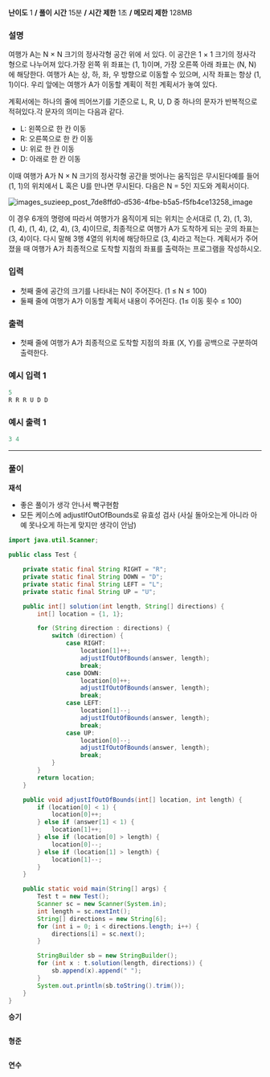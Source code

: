 **난이도** 1   **/  풀이 시간** 15분   **/  시간 제한**  1초 **/  메모리 제한** 128MB

### **설명**

여행가 A는 N × N 크기의 정사각형 공간 위에 서 있다. 이 공간은 1 × 1 크기의 정사각형으로 나누어져 있다.가장 왼쪽 위 좌표는 (1, 1)이며, 가장 오른쪽 아래 좌표는 (N, N)에 해당한다. 여행가 A는 상, 하, 좌, 우 방향으로 이동할 수 있으며, 시작 좌표는 항상 (1, 1)이다. 우리 앞에는 여행가 A가 이동할 계획이 적힌 계획서가 놓여 있다.

계획서에는 하나의 줄에 띄어쓰기를 기준으로 L, R, U, D 중 하나의 문자가 반복적으로 적혀있다.각 문자의 의미는 다음과 같다.

- L: 왼쪽으로 한 칸 이동
- R: 오른쪽으로 한 칸 이동
- U: 위로 한 칸 이동
- D: 아래로 한 칸 이동

이때 여행가 A가 N × N 크기의 정사각형 공간을 벗어나는 움직임은 무시된다예를 들어 (1, 1)의 위치에서 L 혹은 U를 만나면 무시된다. 다음은 N = 5인 지도와 계획서이다. 

![images_suzieep_post_7de8ffd0-d536-4fbe-b5a5-f5fb4ce13258_image](https://user-images.githubusercontent.com/110963294/223338556-d9d756c2-070a-410e-9a99-aa9a175aed6e.png)


이 경우 6개의 명령에 따라서 여행가가 움직이게 되는 위치는 순서대로 (1, 2), (1, 3), (1, 4), (1, 4), (2, 4), (3, 4)이므로, 최종적으로 여행가 A가 도착하게 되는 곳의 좌표는 (3, 4)이다. 다시 말해 3행 4열의 위치에 해당하므로 (3, 4)라고 적는다. 계획서가 주어졌을 때 여행가 A가 최종적으로 도착할 지점의 좌표를 출력하는 프로그램을 작성하시오.

### **입력**

- 첫째 줄에 공간의 크기를 나타내는 N이 주어진다. (1 ≤ N ≤ 100)
- 둘째 줄에 여행가 A가 이동할 계획서 내용이 주어진다. (1≤ 이동 횟수 ≤ 100)

### **출력**

- 첫째 줄에 여행가 A가 최종적으로 도착할 지점의 좌표 (X, Y)를 공백으로 구분하여 출력한다.

### **예시 입력 1**

```java
5
R R R U D D
```

### **예시 출력 1**

```java
3 4
```

---

### **풀이**

**재석**
- 좋은 풀이가 생각 안나서 빡구현함
- 모든 케이스에 adjustIfOutOfBounds로 유효성 검사 (사실 돌아오는게 아니라 아예 못나오게 하는게 맞지만 생각이 안남)
```java
import java.util.Scanner;

public class Test {

    private static final String RIGHT = "R";
    private static final String DOWN = "D";
    private static final String LEFT = "L";
    private static final String UP = "U";

    public int[] solution(int length, String[] directions) {
        int[] location = {1, 1};

        for (String direction : directions) {
            switch (direction) {
                case RIGHT:
                    location[1]++;
                    adjustIfOutOfBounds(answer, length);
                    break;
                case DOWN:
                    location[0]++;
                    adjustIfOutOfBounds(answer, length);
                    break;
                case LEFT:
                    location[1]--;
                    adjustIfOutOfBounds(answer, length);
                    break;
                case UP:
                    location[0]--;
                    adjustIfOutOfBounds(answer, length);
                    break;
            }
        }
        return location;
    }

    public void adjustIfOutOfBounds(int[] location, int length) {
        if (location[0] < 1) {
            location[0]++;
        } else if (answer[1] < 1) {
            location[1]++;
        } else if (location[0] > length) {
            location[0]--;
        } else if (location[1] > length) {
            location[1]--;
        }
    }

    public static void main(String[] args) {
        Test t = new Test();
        Scanner sc = new Scanner(System.in);
        int length = sc.nextInt();
        String[] directions = new String[6];
        for (int i = 0; i < directions.length; i++) {
            directions[i] = sc.next();
        }

        StringBuilder sb = new StringBuilder();
        for (int x : t.solution(length, directions)) {
            sb.append(x).append(" ");
        }
        System.out.println(sb.toString().trim());
    }
}
```

**승기**

```java

```

**형준**

```java

```

**연수**

```python

```
